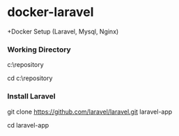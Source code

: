 # docker-laravel

+Docker Setup (Laravel, Mysql, Nginx)

### Working Directory 

c:\repository

cd c:\repository

### Install Laravel

git clone https://github.com/laravel/laravel.git laravel-app

cd laravel-app


